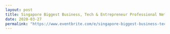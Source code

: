 ```yaml
---
layout: post
title: Singapore Biggest Business, Tech & Entrepreneur Professional Network Soiree 
date: 2020-03-27
permalink: "https://www.eventbrite.com/e/singapore-biggest-business-tech-entrepreneur-professional-networking-soriee-tickets-74784397145"
---
```

